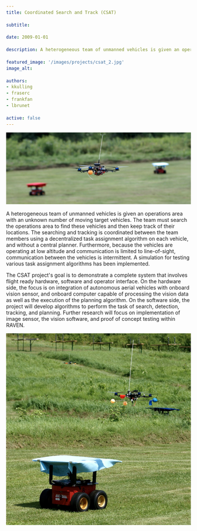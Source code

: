 ```yaml
---
title: Coordinated Search and Track (CSAT)

subtitle:

date: 2009-01-01

description: A heterogeneous team of unmanned vehicles is given an operations area with an unknown number of moving target vehicles. The team must search the operations area to find these vehicles and then keep track of their locations.

featured_image: '/images/projects/csat_2.jpg'
image_alt: 

authors:
- kkulling
- fraserc
- frankfan
- lbrunet

active: false
---
```


![](/images/projects/csat_2.jpg)

A heterogeneous team of unmanned vehicles is given an operations area with an unknown number of moving target vehicles. The team must search the operations area to find these vehicles and then keep track of their locations. The searching and tracking is coordinated between the team members using a decentralized task assignment algorithm on each vehicle, and without a central planner. Furthermore, because the vehicles are operating at low altitude and communication is limited to line-of-sight, communication between the vehicles is intermittent. A simulation for testing various task assignment algorithms has been implemented.

The CSAT project's goal is to demonstrate a complete system that involves flight ready hardware, software and operator interface. On the hardware side, the focus is on integration of autonomous aerial vehicles with onboard vision sensor, and onboard computer capable of processing the vision data as well as the execution of the planning algorithm. On the software side, the project will develop algorithms to perform the task of search, detection, tracking, and planning. Further research will focus on implementation of image sensor, the vision software, and proof of concept testing within RAVEN. 

![](/images/projects/csat_1.jpg)